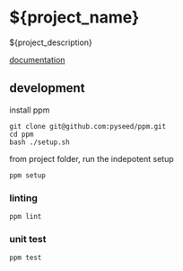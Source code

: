 # ${project_name}

${project_description}

[documentation](./docs/)

## development

install ppm

```
git clone git@github.com:pyseed/ppm.git
cd ppm
bash ./setup.sh
```

from project folder, run the indepotent setup

```
ppm setup
```

### linting

```
ppm lint
```

### unit test

```
ppm test
```
